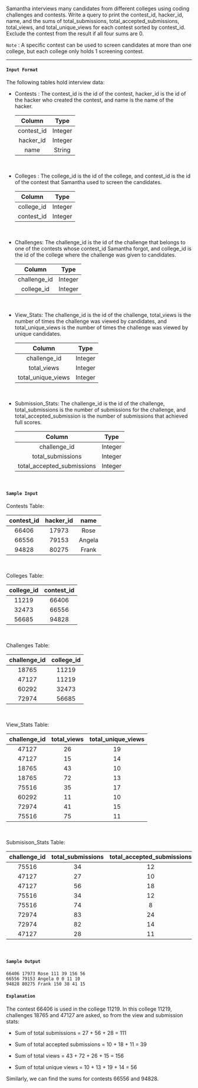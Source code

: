 Samantha interviews many candidates from different colleges using coding challenges and contests. Write a query to print the contest_id, hacker_id, name, and the sums of total_submissions, total_accepted_submissions, total_views, and total_unique_views for each contest sorted by contest_id. Exclude the contest from the result if all four sums are 0.

`Note` : A specific contest can be used to screen candidates at more than one college, but each college only holds 1 screening contest.

<hr>

#### `Input Format`

The following tables hold interview data:

- Contests : The contest_id is the id of the contest, hacker_id is the id of the hacker who created the contest, and name is the name of the hacker.

  |Column|Type|
  |:--:|:--:|
  |contest_id|Integer|
  |hacker_id|Integer|
  |name|String|
  <br>

- Colleges :  The college_id is the id of the college, and contest_id is the id of the contest that Samantha used to screen the candidates.

  |Column|Type|
  |:--:|:--:|
  |college_id|Integer|
  |contest_id|Integer|
  <br>

- Challenges: The challenge_id is the id of the challenge that belongs to one of the contests whose contest_id Samantha forgot, and college_id is the id of the college where the challenge was given to candidates.

  |Column|Type|
  |:--:|:--:|
  |challenge_id|Integer|
  |college_id|Integer|
  <br>

- View_Stats: The challenge_id is the id of the challenge, total_views is the number of times the challenge was viewed by candidates, and total_unique_views is the number of times the challenge was viewed by unique candidates.

  |Column|Type|
  |:--:|:--:|
  |challenge_id|Integer|
  |total_views|Integer|
  |total_unique_views|Integer|
  <br>

- Submission_Stats: The challenge_id is the id of the challenge, total_submissions is the number of submissions for the challenge, and total_accepted_submission is the number of submissions that achieved full scores.

  |Column|Type|
  |:--:|:--:|
  |challenge_id|Integer|
  |total_submissions|Integer|
  |total_accepted_submissions|Integer|
  <br>

#### `Sample Input`

Contests Table:

  |contest_id|hacker_id|name|
  |:--:|:--:|:--:|
  |66406|17973|Rose|
  |66556|79153|Angela|
  |94828|80275|Frank|
  <br>

Colleges Table:

  |college_id|contest_id|
  |:--:|:--:|
  |11219|66406|
  |32473|66556|
  |56685|94828|
  <br>

Challenges Table:

  |challenge_id|college_id|
  |:--:|:--:|
  |18765|11219|
  |47127|11219|
  |60292|32473|
  |72974|56685|
  <br>

View_Stats Table:

  |challenge_id|total_views|total_unique_views|
  |:--:|:--:|:--:|
  |47127|26|19|
  |47127|15|14|
  |18765|43|10|
  |18765|72|13|
  |75516|35|17|
  |60292|11|10|
  |72974|41|15|
  |75516|75|11|
  <br>

Submisison_Stats Table:

  |challenge_id|total_submissions|total_accepted_submissions|
  |:--:|:--:|:--:|
  |75516|34|12|
  |47127|27|10|
  |47127|56|18|
  |75516|34|12|
  |75516|74|8|
  |72974|83|24|
  |72974|82|14|
  |47127|28|11|
  <br>

#### `Sample Output`

```
66406 17973 Rose 111 39 156 56
66556 79153 Angela 0 0 11 10
94828 80275 Frank 150 38 41 15
```

#### `Explanation`

The contest 66406 is used in the college 11219. In this college 11219, challenges 18765 and 47127 are asked, so from the view and submission stats:

- Sum of total submissions = 27 + 56 + 28 = 111

- Sum of total accepted submissions = 10 + 18 + 11 = 39

- Sum of total views = 43 + 72 + 26 + 15 = 156

- Sum of total unique views = 10 + 13 + 19 + 14 = 56

Similarly, we can find the sums for contests 66556 and 94828.